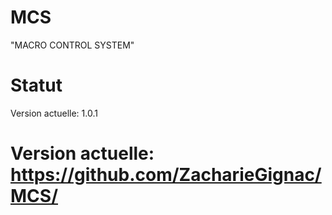 # MCS
"MACRO CONTROL SYSTEM"

# Statut
Version actuelle: 1.0.1

# Version actuelle: https://github.com/ZacharieGignac/MCS/
